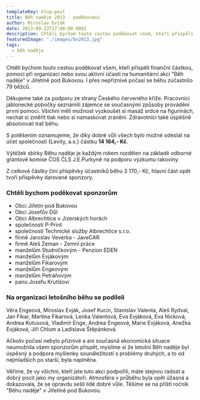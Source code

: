 ```yaml
---
templateKey: blog-post
title: Běh naděje 2013 - poděkování
author: Miroslav Evják
date: 2013-09-22T17:08:00.000Z
description: Chtěli bychom touto cestou poděkovat všem, kteří přispěli finanční částkou, pomocí při organizaci nebo svou aktivní účastí na humanitární akci "Běh naděje" v Jiřetíně pod Bukovou. I přes nepříznivé počasí se běhu zúčastnilo 79 běžců.
featuredImage: "./images/bn2013.jpg"
tags:
  - běh naděje
---
```


Chtěli bychom touto cestou poděkovat všem, kteří přispěli finanční částkou, pomocí při organizaci nebo svou aktivní účastí na humanitární akci "Běh naděje" v Jiřetíně pod Bukovou. I přes nepříznivé počasí se běhu zúčastnilo 79 běžců.

Děkujeme také za podporu ze strany Českého červeného kříže. Pracovníci jablonecké pobočky seznámili zájemce se současnými způsoby provádění první pomoci. Všichni měli možnost vyzkoušet si masáž srdce na figurínách, nechat si změřit tlak nebo si namaskovat zranění. Zdravotníci také úspěšně absolvovali trať běhu.

S potěšením oznamujeme, že díky dobré vůli všech bylo možné odeslat na účet společnosti {Levity, a.s.} částku __14&nbsp;164,- Kč__.

Výtěžek sbírky Běhu naděje je každým rokem rozdělen na základě odborné grantové komise ČOS ČLS J.E.Purkyně na podporu výzkumu rakoviny.

Z celkové částky činí příspěvky účastníků běhu 3 170,- Kč, hlavní část opět tvoří příspěvky darované sponzory.

### Chtěli bychom poděkovat sponzorům

- Obci Jiřetín pod Bukovou
- Obci Josefův Důl
- Obci Albrechtice v Jizerských horách
- společnosti P-Print
- společnosti Technické služby Albrechtice s.r.o.
- firmě Jaroslav Veverka - JaveCAR
- firmě Aleš Zeman - Zemní práce
- manželům Studničkovým - Penzion EDEN
- manželům Evjákovým
- manželům Fikarovým
- manželům Engeovým
- manželům Petráňovým
- panu Josefu Krutišovi

### Na organizaci letošního běhu se podíleli

Věra Engeová, Miroslav Evják, Josef Kucin, Stanislav Valenta, Aleš Rydval, Jan Fikar, Martina Fikarová, Lenka Valentová, Eva Evjáková, Eva Nicková, Andrea Kotusová, Vladimír Enge, Andrea Engeová, Marie Evjáková, Anežka Evjáková, Jiří Chlum a Ladislava Štěpánková.

Ačkoliv počasí nebylo příznivé a ani současná ekonomická situace neumožnila všem sponzorům přispět, myslíme si že letošní Běh naděje byl úspěsný a podpora myšlenky sounáležitosti s problémy druhých, a to od nejmladších po starší, byla naplněna.

Věříme, že vy všichni, kteří jste tuto akci podpořili, máte stejnou radost a dobrý pocit jako my organizátoři. Atmosféra v průběhu byla opět úžasná a dokazovala, že se opravdu sešli lidé dobré vůle. Těšíme se na příští ročník "Běhu naděje" v Jiřetíně pod Bukovou.